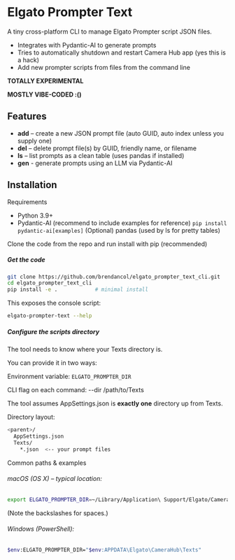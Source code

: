 # Elgato Prompter Text

A tiny cross-platform CLI to manage Elgato Prompter script JSON files.

- Integrates with Pydantic-AI to generate prompts
- Tries to automatically shutdown and restart Camera Hub app (yes this is a hack)
- Add new prompter scripts from files from the command line


**TOTALLY EXPERIMENTAL**

**MOSTLY VIBE-CODED :()**

## Features

- **add** – create a new JSON prompt file (auto GUID, auto index unless you supply one)
- **del** – delete prompt file(s) by GUID, friendly name, or filename
- **ls** – list prompts as a clean table (uses pandas if installed)
- **gen** - generate prompts using an LLM via Pydantic-AI

## Installation
Requirements

- Python 3.9+
- Pydantic-AI  (recommend to include examples for reference)
```pip install pydantic-ai[examples]```
(Optional) pandas (used by ls for pretty tables)

Clone the code from the repo and run install with pip (recommended)

##### Get the code
```bash
git clone https://github.com/brendancol/elgato_prompter_text_cli.git
cd elgato_prompter_text_cli
pip install -e .            # minimal install
```

This exposes the console script:

```bash
elgato-prompter-text --help
```

##### Configure the scripts directory

The tool needs to know where your Texts directory is.

You can provide it in two ways:

Environment variable: `ELGATO_PROMPTER_DIR`

CLI flag on each command: --dir /path/to/Texts

The tool assumes AppSettings.json is **exactly one** directory up from Texts.

Directory layout:

```bash
<parent>/
  AppSettings.json
  Texts/
    *.json  <-- your prompt files
```

Common paths & examples

###### macOS (OS X) – typical location:

```bash
export ELGATO_PROMPTER_DIR=~/Library/Application\ Support/Elgato/Camera\ Hub/Texts
```


(Note the backslashes for spaces.)

###### Windows (PowerShell):

```bash
$env:ELGATO_PROMPTER_DIR="$env:APPDATA\Elgato\CameraHub\Texts"
```
